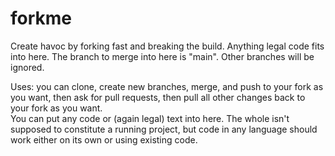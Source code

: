 # forkme
Create havoc by forking fast and breaking the build. Anything legal code fits into here.
The branch to merge into here is "main". Other branches will be ignored. 

Uses: you can clone, create new branches, merge, and push to your fork as you want, then ask for pull requests, then pull all other changes back to your fork as you want.  
You can put any code or (again legal) text into here. The whole isn't supposed to constitute a running project, but code in any language should work either on its own or using existing code.  

